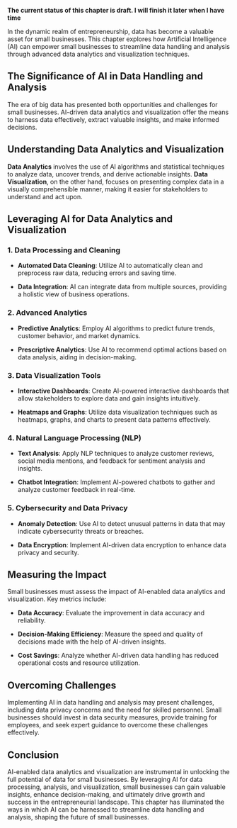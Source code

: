 **The current status of this chapter is draft. I will finish it later when I have time**

In the dynamic realm of entrepreneurship, data has become a valuable asset for small businesses. This chapter explores how Artificial Intelligence (AI) can empower small businesses to streamline data handling and analysis through advanced data analytics and visualization techniques.

The Significance of AI in Data Handling and Analysis
----------------------------------------------------

The era of big data has presented both opportunities and challenges for small businesses. AI-driven data analytics and visualization offer the means to harness data effectively, extract valuable insights, and make informed decisions.

Understanding Data Analytics and Visualization
----------------------------------------------

**Data Analytics** involves the use of AI algorithms and statistical techniques to analyze data, uncover trends, and derive actionable insights. **Data Visualization**, on the other hand, focuses on presenting complex data in a visually comprehensible manner, making it easier for stakeholders to understand and act upon.

Leveraging AI for Data Analytics and Visualization
--------------------------------------------------

### 1. **Data Processing and Cleaning**

* **Automated Data Cleaning**: Utilize AI to automatically clean and preprocess raw data, reducing errors and saving time.

* **Data Integration**: AI can integrate data from multiple sources, providing a holistic view of business operations.

### 2. **Advanced Analytics**

* **Predictive Analytics**: Employ AI algorithms to predict future trends, customer behavior, and market dynamics.

* **Prescriptive Analytics**: Use AI to recommend optimal actions based on data analysis, aiding in decision-making.

### 3. **Data Visualization Tools**

* **Interactive Dashboards**: Create AI-powered interactive dashboards that allow stakeholders to explore data and gain insights intuitively.

* **Heatmaps and Graphs**: Utilize data visualization techniques such as heatmaps, graphs, and charts to present data patterns effectively.

### 4. **Natural Language Processing (NLP)**

* **Text Analysis**: Apply NLP techniques to analyze customer reviews, social media mentions, and feedback for sentiment analysis and insights.

* **Chatbot Integration**: Implement AI-powered chatbots to gather and analyze customer feedback in real-time.

### 5. **Cybersecurity and Data Privacy**

* **Anomaly Detection**: Use AI to detect unusual patterns in data that may indicate cybersecurity threats or breaches.

* **Data Encryption**: Implement AI-driven data encryption to enhance data privacy and security.

Measuring the Impact
--------------------

Small businesses must assess the impact of AI-enabled data analytics and visualization. Key metrics include:

* **Data Accuracy**: Evaluate the improvement in data accuracy and reliability.

* **Decision-Making Efficiency**: Measure the speed and quality of decisions made with the help of AI-driven insights.

* **Cost Savings**: Analyze whether AI-driven data handling has reduced operational costs and resource utilization.

Overcoming Challenges
---------------------

Implementing AI in data handling and analysis may present challenges, including data privacy concerns and the need for skilled personnel. Small businesses should invest in data security measures, provide training for employees, and seek expert guidance to overcome these challenges effectively.

Conclusion
----------

AI-enabled data analytics and visualization are instrumental in unlocking the full potential of data for small businesses. By leveraging AI for data processing, analysis, and visualization, small businesses can gain valuable insights, enhance decision-making, and ultimately drive growth and success in the entrepreneurial landscape. This chapter has illuminated the ways in which AI can be harnessed to streamline data handling and analysis, shaping the future of small businesses.
